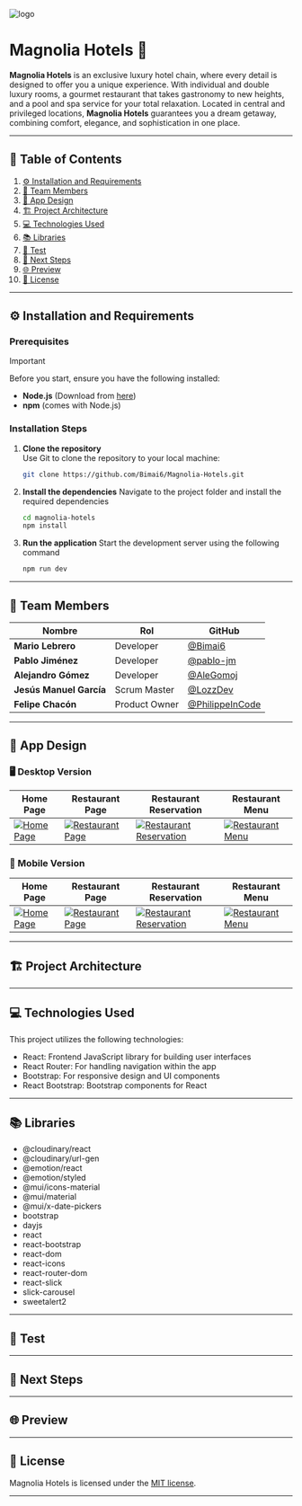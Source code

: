![logo](https://res.cloudinary.com/dk1g12n2h/image/upload/v1740471924/magnolialLogoMobile_awbjyy_1_od9omf.png)

# **Magnolia Hotels** 🏨

**Magnolia Hotels** is an exclusive luxury hotel chain, where every detail is designed to offer you a unique experience. With individual and double luxury rooms, a gourmet restaurant that takes gastronomy to new heights, and a pool and spa service for your total relaxation. Located in central and privileged locations, **Magnolia Hotels** guarantees you a dream getaway, combining comfort, elegance, and sophistication in one place.

---

## 📌 **Table of Contents**
1. [⚙️ Installation and Requirements](#installation-and-requirements)
2. [👥 Team Members](#-team-members)
3. [🎨 App Design](#-app-design)
4. [🏗️ Project Architecture](#project-architecture)
5. [💻 Technologies Used](#-technologies-used) 
6. [📚 Libraries](#-libraries)
7. [🧪 Test](#-test)
8. [🚀 Next Steps](#-next-steps)
9. [🌐 Preview](#-preview)
10. [🔖 License](#-license)

---

## ⚙️ Installation and Requirements <a name="installation-and-requirements"></a>

### **Prerequisites**  
>[!IMPORTANT]
Before you start, ensure you have the following installed:
- **Node.js** (Download from [here](https://nodejs.org/))
- **npm** (comes with Node.js)

### **Installation Steps**

1. **Clone the repository**  
   Use Git to clone the repository to your local machine:

   ```bash
   git clone https://github.com/Bimai6/Magnolia-Hotels.git

2. **Install the dependencies**
    Navigate to the project folder and install the required dependencies

   ```bash
   cd magnolia-hotels
   npm install
   
3. **Run the application**
   Start the development server using the following command

   ```bash
   npm run dev

---

## 👥 **Team Members**  

| Nombre | Rol | GitHub |
|--------|-----|--------|
| **Mario Lebrero** | Developer | [@Bimai6](https://github.com/Bimai6) |
| **Pablo Jiménez** | Developer | [@pablo-jm](https://github.com/pablo-jm) |
| **Alejandro Gómez** | Developer | [@AleGomoj](https://github.com/AleGomoj) |
| **Jesús Manuel García** | Scrum Master | [@LozzDev](https://github.com/LozzDev) |
| **Felipe Chacón** | Product Owner | [@PhilippeInCode](https://github.com/PhilippeInCode) |

---


## 🎨 **App Design**

### 🖥️ Desktop Version  

| Home Page | Restaurant Page | Restaurant Reservation | Restaurant Menu |
|-----------|----------------|------------------------|----------------|
| [![Home Page](https://res.cloudinary.com/dk1g12n2h/image/upload/v1740390718/homePage_v6r72r.png)](https://res.cloudinary.com/dk1g12n2h/image/upload/v1740390718/homePage_v6r72r.png) | [![Restaurant Page](https://res.cloudinary.com/dk1g12n2h/image/upload/v1740473446/Restaurante_s4pswh.png)](https://res.cloudinary.com/dk1g12n2h/image/upload/v1740473446/Restaurante_s4pswh.png) | [![Restaurant Reservation](https://res.cloudinary.com/dk1g12n2h/image/upload/v1740473324/reservaDesktop_eprhaw.png)](https://res.cloudinary.com/dk1g12n2h/image/upload/v1740473324/reservaDesktop_eprhaw.png) | [![Restaurant Menu](https://res.cloudinary.com/dk1g12n2h/image/upload/v1740472850/cartaDesktop_dfdc5y.png)](https://res.cloudinary.com/dk1g12n2h/image/upload/v1740472850/cartaDesktop_dfdc5y.png) |

### 📱 Mobile Version  

| Home Page | Restaurant Page | Restaurant Reservation | Restaurant Menu |
|-----------|----------------|------------------------|----------------|
| [![Home Page](https://res.cloudinary.com/dk1g12n2h/image/upload/v1740469834/homePageMobile_yzmmro.png)](https://res.cloudinary.com/dk1g12n2h/image/upload/v1740469834/homePageMobile_yzmmro.png) | [![Restaurant Page](https://res.cloudinary.com/dk1g12n2h/image/upload/v1740473446/RestauranteMobile_baqkp5.png)](https://res.cloudinary.com/dk1g12n2h/image/upload/v1740473446/RestauranteMobile_baqkp5.png) | [![Restaurant Reservation](https://res.cloudinary.com/dk1g12n2h/image/upload/v1740472856/reservaMobile_bnvhgt.png)](https://res.cloudinary.com/dk1g12n2h/image/upload/v1740472856/reservaMobile_bnvhgt.png) | [![Restaurant Menu](https://res.cloudinary.com/dk1g12n2h/image/upload/v1740472894/cartaMobile_sh0u29.png)](https://res.cloudinary.com/dk1g12n2h/image/upload/v1740472894/cartaMobile_sh0u29.png) |

---

## 🏗️ Project Architecture <a name="project-architecture"></a>

---

## 💻 **Technologies Used**
 This project utilizes the following technologies:

- React: Frontend JavaScript library for building user interfaces
- React Router: For handling navigation within the app
- Bootstrap: For responsive design and UI components
- React Bootstrap: Bootstrap components for React

---

## 📚 **Libraries**

- @cloudinary/react
- @cloudinary/url-gen
- @emotion/react
- @emotion/styled
- @mui/icons-material
- @mui/material
- @mui/x-date-pickers
- bootstrap
- dayjs
- react
- react-bootstrap
- react-dom
- react-icons
- react-router-dom
- react-slick
- slick-carousel
- sweetalert2

---

## 🧪 **Test**

---

## 🚀 **Next Steps**

---

## 🌐 **Preview**

---

## 🔖 **License**

Magnolia Hotels is licensed under the [MIT license](https://opensource.org/licenses/MIT).

--- 
